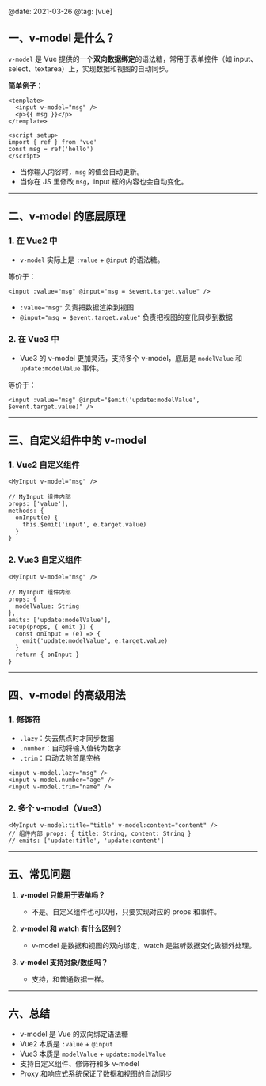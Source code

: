 @date: 2021-03-26
@tag: [vue]

## 一、v-model 是什么？

`v-model` 是 Vue 提供的一个**双向数据绑定**的语法糖，常用于表单控件（如 input、select、textarea）上，实现数据和视图的自动同步。

**简单例子：**

```vue
<template>
  <input v-model="msg" />
  <p>{{ msg }}</p>
</template>

<script setup>
import { ref } from 'vue'
const msg = ref('hello')
</script>
```

- 当你输入内容时，`msg` 的值会自动更新。
- 当你在 JS 里修改 `msg`，input 框的内容也会自动变化。

---

## 二、v-model 的底层原理

### 1. 在 Vue2 中

- `v-model` 实际上是 `:value` + `@input` 的语法糖。

等价于：

```vue
<input :value="msg" @input="msg = $event.target.value" />
```

- `:value="msg"` 负责把数据渲染到视图
- `@input="msg = $event.target.value"` 负责把视图的变化同步到数据

### 2. 在 Vue3 中

- Vue3 的 v-model 更加灵活，支持多个 v-model，底层是 `modelValue` 和 `update:modelValue` 事件。

等价于：

```vue
<input :value="msg" @input="$emit('update:modelValue', $event.target.value)" />
```

---

## 三、自定义组件中的 v-model

### 1. Vue2 自定义组件

```vue
<MyInput v-model="msg" />

// MyInput 组件内部
props: ['value'],
methods: {
  onInput(e) {
    this.$emit('input', e.target.value)
  }
}
```

### 2. Vue3 自定义组件

```vue
<MyInput v-model="msg" />

// MyInput 组件内部
props: {
  modelValue: String
},
emits: ['update:modelValue'],
setup(props, { emit }) {
  const onInput = (e) => {
    emit('update:modelValue', e.target.value)
  }
  return { onInput }
}
```

---

## 四、v-model 的高级用法

### 1. 修饰符

- `.lazy`：失去焦点时才同步数据
- `.number`：自动将输入值转为数字
- `.trim`：自动去除首尾空格

```vue
<input v-model.lazy="msg" />
<input v-model.number="age" />
<input v-model.trim="name" />
```

### 2. 多个 v-model（Vue3）

```vue
<MyInput v-model:title="title" v-model:content="content" />
// 组件内部 props: { title: String, content: String }
// emits: ['update:title', 'update:content']
```

---

## 五、常见问题

1. **v-model 只能用于表单吗？**

   - 不是。自定义组件也可以用，只要实现对应的 props 和事件。

2. **v-model 和 watch 有什么区别？**

   - v-model 是数据和视图的双向绑定，watch 是监听数据变化做额外处理。

3. **v-model 支持对象/数组吗？**
   - 支持，和普通数据一样。

---

## 六、总结

- v-model 是 Vue 的双向绑定语法糖
- Vue2 本质是 `:value` + `@input`
- Vue3 本质是 `modelValue` + `update:modelValue`
- 支持自定义组件、修饰符和多 v-model
- Proxy 和响应式系统保证了数据和视图的自动同步
